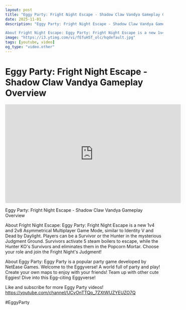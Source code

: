 ```yaml
---
layout: post
title: "Eggy Party: Fright Night Escape - Shadow Claw Vandya Gameplay Overview"
date: 2025-11-01
description: "Eggy Party: Fright Night Escape - Shadow Claw Vandya Gameplay Overview

About Fright Night Escape: Eggy Party: Fright Night Escape is a new 1v4 and 2v8 ..."
image: "https://i3.ytimg.com/vi/fEfuH5T_olc/hqdefault.jpg"
tags: [youtube, video]
og_type: "video.other"
---
```


<script type="application/ld+json">
{
  "@context": "http://schema.org",
  "@type": "VideoObject",
  "name": "Eggy Party: Fright Night Escape - Shadow Claw Vandya Gameplay Overview",
  "description": "Eggy Party: Fright Night Escape - Shadow Claw Vandya Gameplay Overview\n\nAbout Fright Night Escape: Eggy Party: Fright Night Escape is a new 1v4 and 2v8 Asymmetrical Multiplayer Game Mode, similar to Identity V and Dead by Daylight. Players can be a Survivor or the Hunter in the mysterious Judgment Ground. Survivors activate 5 steam boilers to escape, while the Hunter KO's Survivors and eliminates them in the Popcorn Mortar. Choose your role and join the Fright Night's Judgment!\n\nAbout Eggy Party: Eggy Party is a popular party game developed by NetEase Games. Welcome to the Eggyverse! A world full of party and play! Create your own maps to enjoy with your friends! Team up with other cute Eggies! Dive into this Egg-citing Eggyverse!\n\nLike and subscribe for more Eggy Party videos! https://youtube.com/channel/UCvOnTTQp_7ZXtWUZYEUZO7Q \n\n#EggyParty",
  "thumbnailUrl": "https://i3.ytimg.com/vi/fEfuH5T_olc/hqdefault.jpg",
  "uploadDate": "2025-11-01T03:47:12",
  "embedUrl": "https://www.youtube.com/embed/fEfuH5T_olc",
  "publisher": {
    "@type": "Person",
    "name": "Celo Zaga"
  },
  "mainEntityOfPage": {
    "@type": "WebPage",
    "@id": "https://celozaga.github.io/2025/11/01/eggy-party:-fright-night-escape---shadow-claw-vandya-gameplay-overview-fEfuH5T_olc.html"
  },
  "duration": "PT0M0S"
}
</script>

<script type="application/ld+json">
{
  "@context": "http://schema.org",
  "@type": "BlogPosting",
  "headline": "Eggy Party: Fright Night Escape - Shadow Claw Vandya Gameplay Overview",
  "image": "https://i3.ytimg.com/vi/fEfuH5T_olc/hqdefault.jpg",
  "publisher": {
    "@type": "Person",
    "name": "Celo Zaga"
  },
  "url": "https://celozaga.github.io/2025/11/01/eggy-party:-fright-night-escape---shadow-claw-vandya-gameplay-overview-fEfuH5T_olc.html",
  "datePublished": "2025-11-01T03:47:12",
  "dateCreated": "2025-11-01T03:47:12",
  "dateModified": "2025-11-01T03:47:12",
  "description": "Eggy Party: Fright Night Escape - Shadow Claw Vandya Gameplay Overview\n\nAbout Fright Night Escape: Eggy Party: Fright Night Escape is a new 1v4 and 2v8 ...",
  "author": {
    "@type": "Person",
    "name": "Celo Zaga"
  },
  "mainEntityOfPage": {
    "@type": "WebPage",
    "@id": "https://celozaga.github.io/2025/11/01/eggy-party:-fright-night-escape---shadow-claw-vandya-gameplay-overview-fEfuH5T_olc.html"
  }
}
</script>

<h1 class="youtube-post-title">Eggy Party: Fright Night Escape - Shadow Claw Vandya Gameplay Overview</h1>

<iframe width="560" height="315" src="https://www.youtube.com/embed/fEfuH5T_olc" class="youtube-post-embed" frameborder="0" allowfullscreen></iframe>

<p class="youtube-post-description">Eggy Party: Fright Night Escape - Shadow Claw Vandya Gameplay Overview

About Fright Night Escape: Eggy Party: Fright Night Escape is a new 1v4 and 2v8 Asymmetrical Multiplayer Game Mode, similar to Identity V and Dead by Daylight. Players can be a Survivor or the Hunter in the mysterious Judgment Ground. Survivors activate 5 steam boilers to escape, while the Hunter KO's Survivors and eliminates them in the Popcorn Mortar. Choose your role and join the Fright Night's Judgment!

About Eggy Party: Eggy Party is a popular party game developed by NetEase Games. Welcome to the Eggyverse! A world full of party and play! Create your own maps to enjoy with your friends! Team up with other cute Eggies! Dive into this Egg-citing Eggyverse!

Like and subscribe for more Eggy Party videos! https://youtube.com/channel/UCvOnTTQp_7ZXtWUZYEUZO7Q 

#EggyParty</p>
